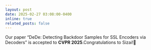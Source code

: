 ```yaml
---
layout: post
date: 2025-02-27 03:08:00-0400
inline: true
related_posts: false
---
```



Our paper “DeDe: Detecting Backdoor Samples for SSL Encoders via Decoders” is accepted to **CVPR 2025**.Congratulations to Sizai!:rocket: